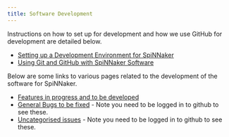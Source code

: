 ```yaml
---
title: Software Development
---
```


Instructions on how to set up for development and how we use GitHub for development are detailed below.

 * [Setting up a Development Environment for SpiNNaker](devenv.html)
 * [Using Git and GitHub with SpiNNaker Software](gituse.html)

Below are some links to various pages related to the development of the software for SpiNNaker.

 * [Features in progress and to be developed](features.html)
 * [General Bugs to be fixed](https://github.com/issues?q=is%3Aopen+is%3Aissue+label%3Abug+user%3ASpiNNakerManchester+no%3Amilestone) - Note you need to be logged in to github to see these.
 * [Uncategorised issues](https://github.com/issues?q=is%3Aopen+user%3ASpiNNakerManchester+no%3Amilestone+-label%3Abug+is%3Aissue) - Note you need to be logged in to github to see these.
